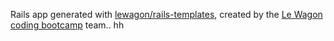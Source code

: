 Rails app generated with [lewagon/rails-templates](https://github.com/lewagon/rails-templates), created by the [Le Wagon coding bootcamp](https://www.lewagon.com) team..
hh
